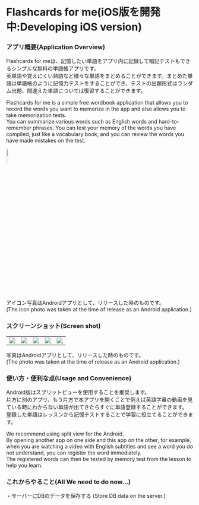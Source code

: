 # Flashcards for me(iOS版を開発中:Developing iOS version)
### アプリ概要(Application Overview)
<p>Flashcards for meは、記憶したい単語をアプリ内に記録して暗記テストもできるシンプルな無料の単語帳アプリです。<br>
英単語や覚えにくい熟語など様々な単語をまとめることができます。まとめた単語は単語帳のように記憶力テストをすることができ、テストの出題形式はランダム出題、間違えた単語については復習することができます。</p>
<p>Flashcards for me is a simple free wordbook application that allows you to record the words you want to memorize in the app and also allows you to take memorization tests.<br>
You can summarize various words such as English words and hard-to-remember phrases. You can test your memory of the words you have compiled, just like a vocabulary book, and you can review the words you have made mistakes on the test.
</p>

<img src="https://user-images.githubusercontent.com/58414435/177770106-68bb13e6-2c40-4002-a3c1-c0d3273ac659.png" height="10%" width="10%">
<p>アイコン写真はAndroidアプリとして、リリースした時のものです。<br>(The icon photo was taken at the time of release as an Android application.)</p>

### スクリーンショット(Screen shot)
<table>
<tr>
<td><img src="https://user-images.githubusercontent.com/58414435/177770117-115e6880-8e51-4dee-94b2-978b4f4ec8cc.jpeg"></td>
<td><img src="https://user-images.githubusercontent.com/58414435/177770123-cab0629f-3c42-4bc8-a858-4fdeffd177af.jpeg"></td>
<td><img src="https://user-images.githubusercontent.com/58414435/177770135-7e155c89-a252-4a22-b16a-56adca1dbcb1.jpeg"></td>
<td><img src="https://user-images.githubusercontent.com/58414435/177770265-2798c997-14c7-491c-bf7b-3f1df6677550.jpeg"></td>
<td><img src="https://user-images.githubusercontent.com/58414435/177770268-1f92f29b-799e-47f2-af2d-b3c5559bfe91.jpeg"></td>
</tr>
</table>
<p>写真はAndroidアプリとして、リリースした時のものです。<br>(The photo was taken at the time of release as an Android application.)</p>

### 使い方・便利な点(Usage and Convenience)
<p>Android版はスプリットビューを使用することを推奨します。<br>
片方に別のアプリ、もう片方で本アプリを開くことで例えば英語字幕の動画を見ている時にわからない単語が出てきたらすぐに単語登録することができます。<br>
登録した単語はレッスンから記憶テストすることで学習に役立てることができます。</p>

<p>
We recommend using split view for the Android.<br>
By opening another app on one side and this app on the other, for example, when you are watching a video with English subtitles and see a word you do not understand, you can register the word immediately.<br>
The registered words can then be tested by memory test from the lesson to help you learn.
</p>

### これからやること(All We need to do now...)
・サーバーにDBのデータを保存する
(Store DB data on the server.)
